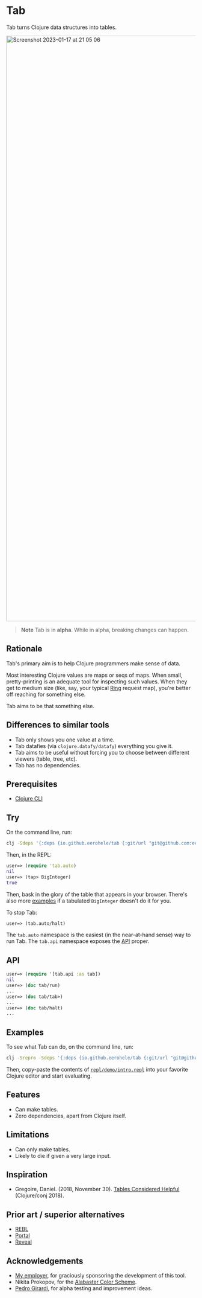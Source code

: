 # Tab

Tab turns Clojure data structures into tables.

<img width="1552" alt="Screenshot 2023-01-17 at 21 05 06" src="https://user-images.githubusercontent.com/31859/212988791-5e3a060a-2072-47ba-ba16-2981823ccb2b.png">

> **Note**
> Tab is in **alpha**. While in alpha, breaking changes can happen.

## Rationale

Tab's primary aim is to help Clojure programmers make sense of data.

Most interesting Clojure values are maps or seqs of maps. When small, pretty-printing is an adequate tool for inspecting such values. When they get to medium size (like, say, your typical [Ring](https://github.com/ring-clojure/ring) request map), you're better off reaching for something else.

Tab aims to be that something else.

## Differences to similar tools

- Tab only shows you one value at a time.
- Tab datafies (via `clojure.datafy/datafy`) everything you give it.
- Tab aims to be useful without forcing you to choose between different viewers (table, tree, etc).
- Tab has no dependencies.

## Prerequisites

- [Clojure CLI](https://clojure.org/guides/install_clojure)

## Try

On the command line, run:

```bash
clj -Sdeps '{:deps {io.github.eerohele/tab {:git/url "git@github.com:eerohele/tab.git" :git/sha "212f58af8eb10fcb788a72b6e8ff20c44863bfb6"}}}'
```

Then, in the REPL:

```clojure
user=> (require 'tab.auto)
nil
user=> (tap> BigInteger)
true
```

Then, bask in the glory of the table that appears in your browser. There's also more [examples](#examples) if a tabulated `BigInteger` doesn't do it for you.

To stop Tab:

```clojure
user=> (tab.auto/halt)
```

The `tab.auto` namespace is the easiest (in the near-at-hand sense) way to run Tab. The `tab.api` namespace exposes the [API](#api) proper.

## API

```clojure
user=> (require '[tab.api :as tab])
nil
user=> (doc tab/run)
...
user=> (doc tab/tab>)
...
user=> (doc tab/halt)
...
```

## Examples

To see what Tab can do, on the command line, run:

```bash
clj -Srepro -Sdeps '{:deps {io.github.eerohele/tab {:git/url "git@github.com:eerohele/tab.git" :git/sha "212f58af8eb10fcb788a72b6e8ff20c44863bfb6"} org.clojure/tools.deps {:git/url "https://github.com/clojure/tools.deps.git" :git/sha "8f8fc2571e721301b6d52e191129248355cb8c5a"}}}'
```

Then, copy-paste the contents of [`repl/demo/intro.repl`](https://github.com/eerohele/tab/blob/main/repl/demo/intro.repl) into your favorite Clojure editor and start evaluating.

## Features

- Can make tables.
- Zero dependencies, apart from Clojure itself.

## Limitations

- Can only make tables.
- Likely to die if given a very large input.

## Inspiration

- Gregoire, Daniel. (2018, November 30). [Tables Considered Helpful](https://www.youtube.com/watch?v=b5UK-VHbJlQ) (Clojure/conj 2018).

## Prior art / superior alternatives

- [REBL](https://docs.datomic.com/cloud/other-tools/REBL.html)
- [Portal](https://djblue.github.io/portal/)
- [Reveal](https://vlaaad.github.io/reveal/)

## Acknowledgements

- [My employer](https://www.solita.fi), for graciously sponsoring the development of this tool.
- Nikita Prokopov, for the [Alabaster Color Scheme](https://github.com/tonsky/sublime-scheme-alabaster).
- [Pedro Girardi](https://github.com/pedrorgirardi), for alpha testing and improvement ideas.
